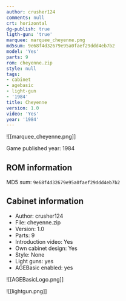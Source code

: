 ```yaml
---
author: crusher124
comments: null
crt: horizontal
dg-publish: true
ligth-gun: 'true'
marquee: marquee_cheyenne.png
md5sum: 9e68f4d32679e95a0faef29ddd4eb7b2
model: 'Yes'
parts: 9
rom: cheyenne.zip
style: null
tags:
- cabinet
- agebasic
- light-gun
- '1984'
title: Cheyenne
version: 1.0
video: 'Yes'
year: '1984'
---
```


![[marquee_cheyenne.png]]

Game published year: 1984

## ROM information

MD5 sum: `9e68f4d32679e95a0faef29ddd4eb7b2` 

## Cabinet information

- Author: crusher124
- File: cheyenne.zip
- Version: 1.0
- Parts: 9
- Introduction video: Yes
- Own cabinet design: Yes
- Style: None
- Light guns: yes
- AGEBasic enabled: yes

![[AGEBasicLogo.png]]
 
![[lightgun.png]]
 
